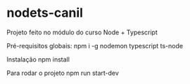 # nodets-canil

Projeto feito no módulo do curso Node + Typescript

Pré-requisitos globais:
npm i -g nodemon typescript ts-node

Instalação
npm install

Para rodar o projeto
npm run start-dev